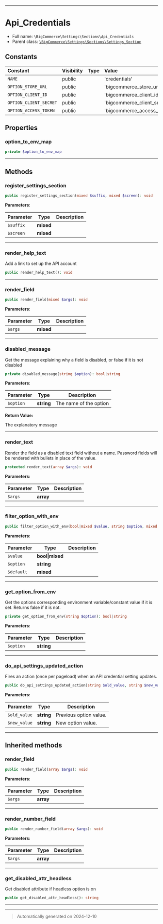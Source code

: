 ***

# Api_Credentials





* Full name: `\BigCommerce\Settings\Sections\Api_Credentials`
* Parent class: [`\BigCommerce\Settings\Sections\Settings_Section`](./Settings_Section.md)


## Constants

| Constant | Visibility | Type | Value |
|:---------|:-----------|:-----|:------|
|`NAME`|public| |&#039;credentials&#039;|
|`OPTION_STORE_URL`|public| |&#039;bigcommerce_store_url&#039;|
|`OPTION_CLIENT_ID`|public| |&#039;bigcommerce_client_id&#039;|
|`OPTION_CLIENT_SECRET`|public| |&#039;bigcommerce_client_secret&#039;|
|`OPTION_ACCESS_TOKEN`|public| |&#039;bigcommerce_access_token&#039;|

## Properties


### option_to_env_map



```php
private $option_to_env_map
```






***

## Methods


### register_settings_section



```php
public register_settings_section(mixed $suffix, mixed $screen): void
```








**Parameters:**

| Parameter | Type | Description |
|-----------|------|-------------|
| `$suffix` | **mixed** |  |
| `$screen` | **mixed** |  |





***

### render_help_text

Add a link to set up the API account

```php
public render_help_text(): void
```












***

### render_field



```php
public render_field(mixed $args): void
```








**Parameters:**

| Parameter | Type | Description |
|-----------|------|-------------|
| `$args` | **mixed** |  |





***

### disabled_message

Get the message explaining why a field is disabled, or
false if it is not disabled

```php
private disabled_message(string $option): bool|string
```








**Parameters:**

| Parameter | Type | Description |
|-----------|------|-------------|
| `$option` | **string** | The name of the option |


**Return Value:**

The explanatory message




***

### render_text

Render the field as a disabled text field without a name. Password
fields will be rendered with bullets in place of the value.

```php
protected render_text(array $args): void
```








**Parameters:**

| Parameter | Type | Description |
|-----------|------|-------------|
| `$args` | **array** |  |





***

### filter_option_with_env



```php
public filter_option_with_env(bool|mixed $value, string $option, mixed $default): mixed
```








**Parameters:**

| Parameter | Type | Description |
|-----------|------|-------------|
| `$value` | **bool&#124;mixed** |  |
| `$option` | **string** |  |
| `$default` | **mixed** |  |





***

### get_option_from_env

Get the options corresponding environment variable/constant
value if it is set. Returns false if it is not.

```php
private get_option_from_env(string $option): bool|string
```








**Parameters:**

| Parameter | Type | Description |
|-----------|------|-------------|
| `$option` | **string** |  |





***

### do_api_settings_updated_action

Fires an action (once per pageload) when an API credential setting updates.

```php
public do_api_settings_updated_action(string $old_value, string $new_value): mixed
```








**Parameters:**

| Parameter | Type | Description |
|-----------|------|-------------|
| `$old_value` | **string** | Previous option value. |
| `$new_value` | **string** | New option value. |





***


## Inherited methods


### render_field



```php
public render_field(array $args): void
```








**Parameters:**

| Parameter | Type | Description |
|-----------|------|-------------|
| `$args` | **array** |  |





***

### render_number_field



```php
public render_number_field(array $args): void
```








**Parameters:**

| Parameter | Type | Description |
|-----------|------|-------------|
| `$args` | **array** |  |





***

### get_disabled_attr_headless

Get disabled attribute if headless option is on

```php
public get_disabled_attr_headless(): string
```












***


***
> Automatically generated on 2024-12-10
